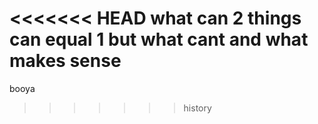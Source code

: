 <<<<<<< HEAD
what can 2 things can equal 1
but what cant
and what makes sense
=======
booya
>>>>>>> history
